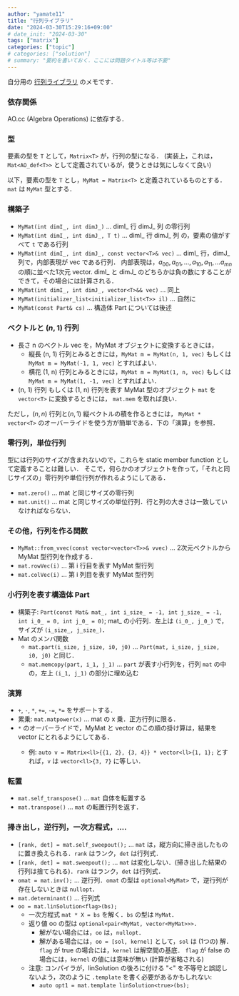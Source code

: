 ```yaml
---
author: "yamate11"
title: "行列ライブラリ"
date: "2024-03-30T15:29:16+09:00"
# date_init: "2024-03-30"
tags: ["matrix"]
categories: ["topic"]
# categories: ["solution"]
# summary: "要約を書いておく．ここには問題タイトル等は不要" 
---
```


自分用の [行列ライブラリ](https://github.com/yamate11/compprog/blob/main/clib/matrix.cc) のメモです．

### 依存関係

AO.cc  (Algebra Operations) に依存する．

### 型

要素の型を `T` として，`Matrix<T>` が，行列の型になる．
(実装上，これは，`Mat<AO_def<T>>` として定義されているが，使うときは気にしなくて良い)

以下，要素の型を `T` とし，`MyMat = Matrix<T>` と定義されているものとする．
`mat` は `MyMat` 型とする．

### 構築子

* `MyMat(int dimI_, int dimJ_)` ... dimI_ 行 dimJ_ 列 の零行列
* `MyMat(int dimI_, int dimJ_, T t)`  ... dimI_ 行 dimJ_ 列 の，要素の値がすべて `t` である行列
* `MyMat(int dimI_, int dimJ_, const vector<T>& vec)`
  ... dimI_ 行，dimJ_ 列で，内部表現が vec である行列．
  内部表現は，$a_{00}, a_{01}, \dots, a_{10}, a_{11}, \dots a_{mn}$ の順に並べた1次元 vector.
  dimI_ と dimJ_ のどちらかは負の数にすることができて，その場合には計算される．
* `MyMat(int dimI_, int dimJ_, vector<T>&& vec)` ... 同上
* `MyMat(initializer_list<initializer_list<T>> il)`  ... 自然に
* `MyMat(const Part& cs)`  ... 構造体 Part については後述

### ベクトルと $(n, 1)$ 行列

* 長さ n のベクトル vec を，MyMat オブジェクトに変換するときには，
  * 縦長 (n, 1) 行列とみるときには，`MyMat m = MyMat(n, 1, vec)` もしくは
  `MyMat m = MyMat(-1, 1, vec)` とすればよい．
  * 横花 (1, n) 行列とみるときには，`MyMat m = MyMat(1, n, vec)` もしくは
  `MyMat m = MyMat(1, -1, vec)` とすればよい．
* (n, 1) 行列 もしくは (1, n) 行列を表す MyMat 型のオブジェクト `mat` を `vector<T>` に変換するときには，
  `mat.mem` を取れば良い．

ただし，$(n, n)$ 行列と$(n, 1)$ 縦ベクトルの積を作るときには，
`MyMat * vector<T>` のオーバーライドを使う方が簡単である．下の「演算」を参照．

### 零行列，単位行列

型には行列のサイズが含まれないので，これらを static member function として定義することは難しい．
そこで，何らかのオブジェクトを作って，「それと同じサイズの」零行列や単位行列が作れるようにしてある．

* `mat.zero()` ... mat と同じサイズの零行列
* `mat.unit()` ... mat と同じサイズの単位行列．行と列の大きさは一致していなければならない．

### その他，行列を作る関数

* `MyMat::from_vvec(const vector<vector<T>>& vvec)`  ... 2次元ベクトルからMyMat 型行列を作成する．
* `mat.rowVec(i)` ... 第 i 行目を表す MyMat 型行列
* `mat.colVec(i)` ... 第 i 列目を表す MyMat 型行列

### 小行列を表す構造体 Part

* 構築子:  `Part(const Mat& mat_, int i_size_ = -1, int j_size_ = -1, int i_0_ = 0, int j_0_ = 0)`;
  mat_ の小行列．左上は `(i_0_, j_0_)` で，サイズが `(i_size_, j_size_)`．
* Mat のメンバ関数
  * `mat.part(i_size, j_size, i0, j0)` ... `Part(mat, i_size, j_size, i0, j0)` と同じ．
  * `mat.memcopy(part, i_1, j_1)` ... `part` が表す小行列を，行列 `mat` の中の，左上 `(i_1, j_1)` の部分に埋め込む
  
### 演算

* `+`, `-`, `*`, `+=`, `-=`, `*=` をサポートする．
* 累乗: `mat.matpower(x)` ... mat の x 乗．正方行列に限る．
* `*` のオーバーライドで，MyMat と vector<T> のこの順の掛け算は，結果を vector<T> にとれるようにしてある．
  * 例: `auto v = Matrix<ll>{{1, 2}, {3, 4}} * vector<ll>{1, 1};` とすれば，`v` は `vector<ll>{3, 7}` に等しい．

### 転置

* `mat.self_transpose()` ... `mat` 自体を転置する
* `mat.transpose()` ... `mat` の転置行列を返す．

### 掃き出し，逆行列，一次方程式，....

* `[rank, det] = mat.self_sweepout();`
  ... `mat` は，縦方向に掃き出したものに置き換えられる．`rank` はランク，`det` は行列式．
* `[rank, det] = mat.sweepout();`
  ... `mat` は変化しない．(掃き出した結果の行列は捨てられる)．`rank` はランク，`det` は行列式．
* `omat = mat.inv();`
  ... 逆行列．`omat` の型は `optional<MyMat>` で，逆行列が存在しないときは `nullopt`．
* `mat.determinant()` ... 行列式
* `oo = mat.linSolution<flag>(bs);`
  * 一次方程式 `mat * X = bs` を解く．`bs` の型は `MyMat`．
  * 返り値 oo の型は `optional<pair<MyMat, vector<MyMat>>>`．
    * 解がない場合には，`oo` は，`nullopt`．
    * 解がある場合には，`oo = [sol, kernel]` として，`sol` は (1つの) 解．
      `flag` が true の場合には，`kernel` は解空間の基底．
      `flag` が false の場合には，`kernel` の値には意味が無い (計算が省略される)
  * 注意: コンパイラが，linSolution の後ろに付ける "<" を不等号と誤認しないよう，次のように
    `.template` を書く必要があるかもしれない:
    * `auto opt1 = mat.template linSolution<true>(bs);`




